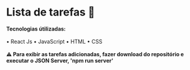 # Lista de tarefas 📝

**Tecnologias útilizadas:** <br/><br/>
• React Js • JavaScript • HTML • CSS <br/><br/>
**⚠️ Para exibir as tarefas adicionadas, fazer download do repositório e executar o JSON Server, 'npm run server'**
